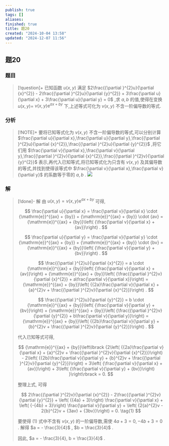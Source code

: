 ```yaml
---
publish: true
tags: []
aliases: 
finished: true
title: 题20
created: "2024-10-04 13:58"
updated: "2024-12-07 11:56"
---
```

## 题20
### 题目
> [!question]+
> 已知函数 $u\left( {x, y}\right)$ 满足 $2\frac{{\partial }^{2}u}{\partial {x}^{2}} - 2\frac{{\partial }^{2}u}{\partial {y}^{2}} + 3\frac{\partial u}{\partial x} + 3\frac{\partial u}{\partial y} = 0$ ,求 $a, b$ 的值,使得在变换 $u\left( {x, y}\right) =$ $v\left( {x, y}\right) {\mathrm{e}}^{{ax} + {by}}$ 下,上述等式可化为 $v\left( {x, y}\right)$ 不含一阶偏导数的等式.
### 分析
> [!NOTE]+
> 要将已知等式化为 $v\left( {x, y}\right)$ 不含一阶偏导数的等式,可以分别计算 $\frac{\partial u}{\partial x},\frac{\partial u}{\partial y},\frac{{\partial }^{2}u}{\partial {x}^{2}},\frac{{\partial }^{2}u}{\partial {y}^{2}}$ ,将它们用 $\frac{\partial v}{\partial x},\frac{\partial v}{\partial y},\frac{{\partial }^{2}v}{\partial {x}^{2}},\frac{{\partial }^{2}v}{\partial {y}^{2}}$ 表示,再代入已知等式,将已知等式化为只含有 $v\left( {x, y}\right)$ 及其偏导数的等式,并找到使得该等式中 $\frac{\partial v}{\partial x},\frac{\partial v}{\partial y}$ 的系数等于零的 $a, b$ .
> ![](https://img.hwenyi.live/202412071956021.webp)
### 解
> [!done]-
> 解 由 $u\left( {x, y}\right) = v\left( {x, y}\right) {\mathrm{e}}^{{ax} + {by}}$ 可得,
> 
> $$
> \frac{\partial u}{\partial x} = \frac{\partial v}{\partial x} \cdot {\mathrm{e}}^{{ax} + {by}} + {\mathrm{e}}^{{ax} + {by}} \cdot {av} = {\mathrm{e}}^{{ax} + {by}}\left( {\frac{\partial v}{\partial x} + {av}}\right) .
> $$
> 
> $$
> \frac{\partial u}{\partial y} = \frac{\partial v}{\partial y} \cdot {\mathrm{e}}^{{ax} + {by}} + {\mathrm{e}}^{{ax} + {by}} \cdot {bv} = {\mathrm{e}}^{{ax} + {by}}\left( {\frac{\partial v}{\partial y} + {bv}}\right) .
> $$
> 
> $$
> \frac{{\partial }^{2}u}{\partial {x}^{2}} = a \cdot {\mathrm{e}}^{{ax} + {by}}\left( {\frac{\partial v}{\partial x} + {av}}\right) + {\mathrm{e}}^{{ax} + {by}}\left( {\frac{{\partial }^{2}v}{\partial {x}^{2}} + a\frac{\partial v}{\partial x}}\right) = {\mathrm{e}}^{{ax} + {by}}\left( {{2a}\frac{\partial v}{\partial x} + {a}^{2}v + \frac{{\partial }^{2}v}{\partial {x}^{2}}}\right) .
> $$
> 
> $$
> \frac{{\partial }^{2}u}{\partial {y}^{2}} = b \cdot {\mathrm{e}}^{{ax} + {by}}\left( {\frac{\partial v}{\partial y} + {bv}}\right) + {\mathrm{e}}^{{ax} + {by}}\left( {\frac{{\partial }^{2}v}{\partial {y}^{2}} + b\frac{\partial v}{\partial y}}\right) = {\mathrm{e}}^{{ax} + {by}}\left( {{2b}\frac{\partial v}{\partial y} + {b}^{2}v + \frac{{\partial }^{2}v}{\partial {y}^{2}}}\right) .
> $$
> 
> 代入已知等式可得,
> 
> $$
> {\mathrm{e}}^{{ax} + {by}}\left\lbrack {2\left( {{2a}\frac{\partial v}{\partial x} + {a}^{2}v + \frac{{\partial }^{2}v}{\partial {x}^{2}}}\right) - 2\left( {{2b}\frac{\partial v}{\partial y} + {b}^{2}v + \frac{{\partial }^{2}v}{\partial {y}^{2}}}\right) + 3\left( {\frac{\partial v}{\partial x} + {av}}\right) + 3\left( {\frac{\partial v}{\partial y} + {bv}}\right) }\right\rbrack = 0.
> $$
> 
> 整理上式, 可得
> 
> $$
> 2\frac{{\partial }^{2}v}{\partial {x}^{2}} - 2\frac{{\partial }^{2}v}{\partial {y}^{2}} + \left( {{4a} + 3}\right) \frac{\partial v}{\partial x} + \left( {-{4b} + 3}\right) \frac{\partial v}{\partial y} + \left( {2{a}^{2}v - 2{b}^{2}v + {3av} + {3bv}}\right) = 0. \tag{1}
> $$
> 
> 要使得 $\left( 1\right)$ 式中不含有 $v\left( {x, y}\right)$ 的一阶偏导数,需使 ${4a} + 3 = 0, - {4b} + 3 = 0$ . 解得 $a = - \frac{3}{4}$ , $b = \frac{3}{4}$ .
> 
> 因此, $a = - \frac{3}{4}, b = \frac{3}{4}$ .